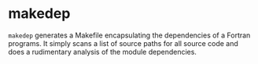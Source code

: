 # makedep

`makedep` generates a Makefile encapsulating the dependencies of a Fortran programs.
It simply scans a list of source paths for all source code and does a rudimentary analysis of the module dependencies.
